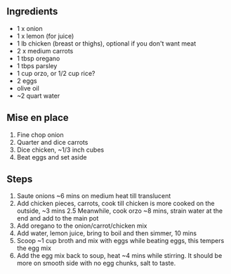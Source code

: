 ## Ingredients
- 1 x onion
- 1 x lemon (for juice)
- 1 lb chicken (breast or thighs), optional if you don't want meat
- 2 x medium carrots
- 1 tbsp oregano
- 1 tbps parsley
- 1 cup orzo, or 1/2 cup rice?
- 2 eggs
- olive oil
- ~2 quart water

## Mise en place
1. Fine chop onion
2. Quarter and dice carrots
3. Dice chicken, ~1/3 inch cubes
3. Beat eggs and set aside

## Steps
1. Saute onions ~6 mins on medium heat till translucent
2. Add chicken pieces, carrots, cook till chicken is more cooked on the outside, ~3 mins
2.5 Meanwhile, cook orzo ~8 mins, strain water at the end and add to the main pot
4. Add oregano to the onion/carrot/chicken mix
5. Add water, lemon juice, bring to boil and then simmer, 10 mins
6. Scoop ~1 cup broth and mix with eggs while beating eggs, this tempers the egg mix
7. Add the egg mix back to soup, heat ~4 mins while stirring. It should be more on smooth side with no egg chunks, salt to taste.
